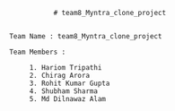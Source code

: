                                       # team8_Myntra_clone_project
   
   
                           Team Name : team8_Myntra_clone_project
                           
                           Team Members : 

                                1. Hariom Tripathi
                                2. Chirag Arora
                                3. Rohit Kumar Gupta
                                4. Shubham Sharma
                                5. Md Dilnawaz Alam
